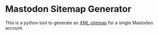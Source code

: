 # Mastodon Sitemap Generator

This is a python tool to generate an [XML sitemap](https://en.wikipedia.org/wiki/Sitemaps) for a single Mastodon account.
